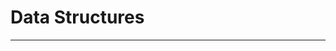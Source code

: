 Data Structures  
=======================







-----------------------------------------------------------------------------------------------------